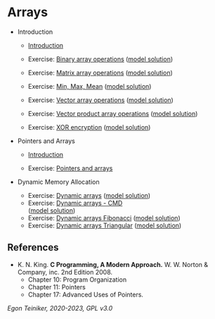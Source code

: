 # Arrays

* Introduction 
   * [Introduction](introduction/README.md)
   * Exercise: [Binary array operations](introduction/array-binary-operations-exercise) 
        ([model solution](introduction/array-binary-operations))
        
    * Exercise: [Matrix array operations](introduction/array-matrix-operations-exercise) 
        ([model solution](introduction/array-matrix-operations))

    * Exercise: [Min, Max, Mean](introduction/array-min-max-mean-exercise) 
        ([model solution](introduction/array-min-max-mean))
        
    * Exercise: [Vector array operations](introduction/array-vector-operations-exercise) 
        ([model solution](introduction/array-vector-operations))
        
    * Exercise: [Vector product array operations](introduction/array-vector-product-exercise) 
        ([model solution](introduction/array-vector-product))

    * Exercise: [XOR encryption](introduction/array-xor-encryption-exercise) 
        ([model solution](introduction/array-xor-encryption))

* Pointers and Arrays
    * [Introduction](pointers/README.md)

    * Exercise: [Pointers and arrays](pointers/pointers_and_arrays.c) 
        <!--([model solution](introduction/array-xor-encryption))-->
   

* Dynamic Memory Allocation
   <!---* [Introduction](dynamic/README.md)
   dynamic Readme doesnt exist (yet?)-->
   * Exercise: [Dynamic arrays](dynamic/dynamic-arrays-exercise) 
        ([model solution](dynamic/dynamic-arrays))
    * Exercise: [Dynamic arrays - CMD](dynamic/dynamic-arrays-cmd-exercise)     
        ([model solution](dynamic/dynamic-arrays-cmd))
    * Exercise: [Dynamic arrays Fibonacci](dynamic/dynamic-arrays-fibonacci-exercise) 
        ([model solution](dynamic/dynamic-arrays-fibonacci))
    * Exercise: [Dynamic arrays Triangular](dynamic/dynamic-arrays-triangular-exercise) 
        ([model solution](dynamic/dynamic-arrays-triangular))



## References

* K. N. King. **C Programming, A Modern Approach.** W. W. Norton & Company, inc. 2nd Edition 2008. 
    * Chapter 10: Program Organization
    * Chapter 11: Pointers
    * Chapter 17: Advanced Uses of Pointers.
 
*Egon Teiniker, 2020-2023, GPL v3.0* 
